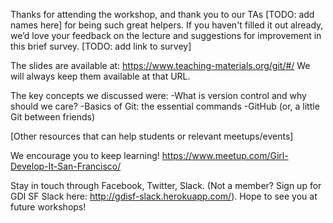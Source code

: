Thanks for attending the workshop, and thank you to our TAs [TODO: add names here] for being such great helpers. If you haven't filled it out already, we’d love your feedback on the lecture and suggestions for improvement in this brief survey.  [TODO: add link to survey]

The slides are available at:
https://www.teaching-materials.org/git/#/
We will always keep them available at that URL.

The key concepts we discussed were:
-What is version control and why should we care?
-Basics of Git: the essential commands
-GitHub (or, a little Git between friends)

[Other resources that can help students or relevant meetups/events]

We encourage you to keep learning!
https://www.meetup.com/Girl-Develop-It-San-Francisco/

Stay in touch through Facebook, Twitter, Slack. (Not a member? Sign up for GDI SF Slack here: http://gdisf-slack.herokuapp.com/). Hope to see you at future workshops!
